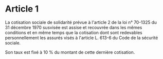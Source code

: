 # Article 1

La cotisation sociale de solidarité prévue à l'article 2 de la loi n° 70-1325 du 31 décembre 1970 susvisée est assise et recouvrée dans les mêmes conditions et en même temps que la cotisation dont sont redevables personnellement les assurés visés à l'article L. 613-6 du Code de la sécurité sociale.

Son taux est fixé à 10 % du montant de cette dernière cotisation.
